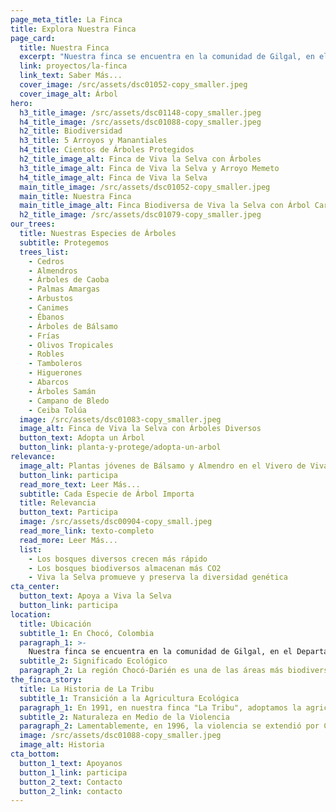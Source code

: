 ```yaml
---
page_meta_title: La Finca
title: Explora Nuestra Finca
page_card:
  title: Nuestra Finca
  excerpt: "Nuestra finca se encuentra en la comunidad de Gilgal, en el Departamento de Chocó, Colombia."
  link: proyectos/la-finca
  link_text: Saber Más...
  cover_image: /src/assets/dsc01052-copy_smaller.jpeg
  cover_image_alt: Árbol
hero:
  h3_title_image: /src/assets/dsc01148-copy_smaller.jpeg
  h4_title_image: /src/assets/dsc01088-copy_smaller.jpeg
  h2_title: Biodiversidad
  h3_title: 5 Arroyos y Manantiales
  h4_title: Cientos de Árboles Protegidos
  h2_title_image_alt: Finca de Viva la Selva con Árboles
  h3_title_image_alt: Finca de Viva la Selva y Arroyo Memeto
  h4_title_image_alt: Finca de Viva la Selva
  main_title_image: /src/assets/dsc01052-copy_smaller.jpeg
  main_title: Nuestra Finca
  main_title_image_alt: Finca Biodiversa de Viva la Selva con Árbol Caracolí
  h2_title_image: /src/assets/dsc01079-copy_smaller.jpeg
our_trees:
  title: Nuestras Especies de Árboles
  subtitle: Protegemos
  trees_list:
    - Cedros
    - Almendros
    - Árboles de Caoba
    - Palmas Amargas
    - Arbustos
    - Canimes
    - Ébanos
    - Árboles de Bálsamo
    - Frías
    - Olivos Tropicales
    - Robles
    - Tamboleros
    - Higuerones
    - Abarcos
    - Árboles Samán
    - Campano de Bledo
    - Ceiba Tolúa
  image: /src/assets/dsc01083-copy_smaller.jpeg
  image_alt: Finca de Viva la Selva con Árboles Diversos
  button_text: Adopta un Árbol
  button_link: planta-y-protege/adopta-un-arbol
relevance:
  image_alt: Plantas jóvenes de Bálsamo y Almendro en el Vivero de Viva la Selva
  button_link: participa
  read_more_text: Leer Más...
  subtitle: Cada Especie de Árbol Importa
  title: Relevancia
  button_text: Participa
  image: /src/assets/dsc00904-copy_small.jpeg
  read_more_link: texto-completo
  read_more: Leer Más...
  list:
    - Los bosques diversos crecen más rápido
    - Los bosques biodiversos almacenan más CO2
    - Viva la Selva promueve y preserva la diversidad genética
cta_center:
  button_text: Apoya a Viva la Selva
  button_link: participa
location:
  title: Ubicación
  subtitle_1: En Chocó, Colombia
  paragraph_1: >-
    Nuestra finca se encuentra en la comunidad de Gilgal, en el Departamento de Chocó, Colombia. Está rodeada de agua y montañas, con la cadena montañosa del Darién al oeste, la costa caribeña al noreste y el río Atrato al sureste.
  subtitle_2: Significado Ecológico
  paragraph_2: La región Chocó-Darién es una de las áreas más biodiversas del mundo, parte del punto crucial de biodiversidad Tumbes-Chocó-Magdalena, que se extiende desde Panamá hasta Perú. [**Leer Más...**](./texto-completo#region-significado)
the_finca_story:
  title: La Historia de La Tribu
  subtitle_1: Transición a la Agricultura Ecológica
  paragraph_1: En 1991, en nuestra finca "La Tribu", adoptamos la agricultura ecológica, regenerando el suelo y produciendo la mayor parte de nuestra comida sin químicos.
  subtitle_2: Naturaleza en Medio de la Violencia
  paragraph_2: Lamentablemente, en 1996, la violencia se extendió por Chocó-Darién, afectando nuestra finca. [**Leer Más...**](./texto-completo#historia-2)
  image: /src/assets/dsc01088-copy_smaller.jpeg
  image_alt: Historia
cta_bottom:
  button_1_text: Apoyanos
  button_1_link: participa
  button_2_text: Contacto
  button_2_link: contacto
---
```

